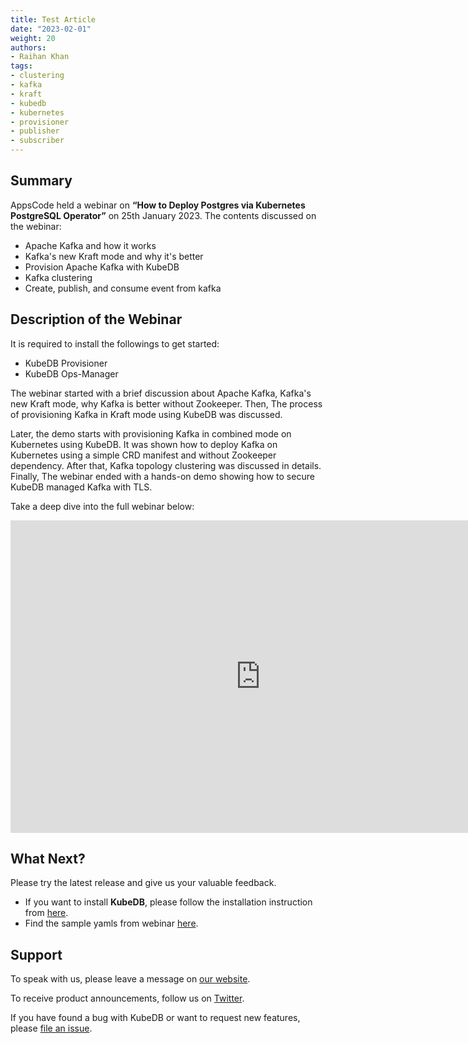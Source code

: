 ```yaml
---
title: Test Article
date: "2023-02-01"
weight: 20
authors:
- Raihan Khan
tags:
- clustering
- kafka
- kraft
- kubedb
- kubernetes
- provisioner
- publisher
- subscriber
---
```


## Summary

AppsCode held a webinar on **“How to Deploy Postgres via Kubernetes PostgreSQL Operator”** on 25th January 2023. The contents discussed on the webinar:
- Apache Kafka and how it works
- Kafka's new Kraft mode and why it's better
- Provision Apache Kafka with KubeDB
- Kafka clustering
- Create, publish, and consume event from kafka

## Description of the Webinar

It is required to install the followings to get started:
- KubeDB Provisioner 
- KubeDB Ops-Manager

The webinar started with a brief discussion about Apache Kafka, Kafka's new Kraft mode, why Kafka is better without Zookeeper. Then, The process of provisioning Kafka in Kraft mode using KubeDB was discussed.

Later, the demo starts with provisioning Kafka in combined mode on Kubernetes using KubeDB. It was shown how to deploy Kafka on Kubernetes using a simple CRD manifest and without Zookeeper dependency. After that, Kafka topology clustering was discussed in details. Finally, The webinar ended with a hands-on demo showing how to secure KubeDB managed Kafka with TLS. 

  Take a deep dive into the full webinar below:

<iframe style="height: 500px; width: 800px" src="https://www.youtube.com/embed/guITL-l47Fk" title="YouTube video player" frameborder="0" allow="accelerometer; autoplay; clipboard-write; encrypted-media; gyroscope; picture-in-picture" allowfullscreen></iframe>

## What Next?

Please try the latest release and give us your valuable feedback.

* If you want to install **KubeDB**, please follow the installation instruction from [here](https://kubedb.com/docs).
* Find the sample yamls from webinar [here](https://github.com/kubedb/project/tree/master/demo/kafka).


## Support

To speak with us, please leave a message on [our website](https://appscode.com/contact/).

To receive product announcements, follow us on [Twitter](https://twitter.com/kubedb).

If you have found a bug with KubeDB or want to request new features, please [file an issue](https://github.com/kubedb/project/issues/new).
